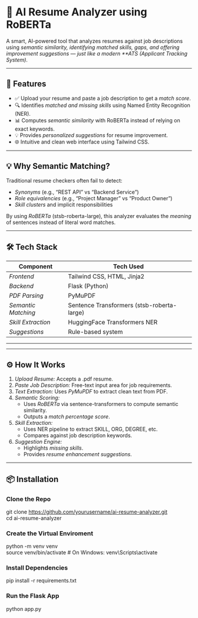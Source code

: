 # 🧠 AI Resume Analyzer using RoBERTa

A smart, AI-powered tool that analyzes resumes against job descriptions using *semantic similarity, identifying matched skills, gaps, and offering improvement suggestions — just like a modern **ATS (Applicant Tracking System)*.

---

## 📌 Features

- ✅ Upload your resume and paste a job description to get a *match score*.
- 🔍 Identifies *matched and missing skills* using Named Entity Recognition (NER).
- 📊 Computes *semantic similarity* with RoBERTa instead of relying on exact keywords.
- 💡 Provides *personalized suggestions* for resume improvement.
- 🌐 Intuitive and clean web interface using Tailwind CSS.

---

## 💡 Why Semantic Matching?

Traditional resume checkers often fail to detect:

- *Synonyms* (e.g., “REST API” vs “Backend Service”)
- *Role equivalencies* (e.g., “Project Manager” vs “Product Owner”)
- *Skill clusters* and implicit responsibilities

By using *RoBERTa* (stsb-roberta-large), this analyzer evaluates the *meaning* of sentences instead of literal word matches.

---

## 🛠 Tech Stack

| Component            | Tech Used                         |
|----------------------|-----------------------------------|
| *Frontend*         | Tailwind CSS, HTML, Jinja2        |
| *Backend*          | Flask (Python)                    |
| *PDF Parsing*      | PyMuPDF                           |
| *Semantic Matching*| Sentence Transformers (stsb-roberta-large) |
| *Skill Extraction* | HuggingFace Transformers NER      |
| *Suggestions*      | Rule-based system                 |

---


---

## ⚙ How It Works

1. *Upload Resume:* Accepts a .pdf resume.
2. *Paste Job Description:* Free-text input area for job requirements.
3. *Text Extraction:* Uses *PyMuPDF* to extract clean text from PDF.
4. *Semantic Scoring:*
   - Uses *RoBERTa* via sentence-transformers to compute semantic similarity.
   - Outputs a *match percentage score*.
5. *Skill Extraction:*
   - Uses NER pipeline to extract SKILL, ORG, DEGREE, etc.
   - Compares against job description keywords.
6. *Suggestion Engine:*
   - Highlights *missing skills*.
   - Provides *resume enhancement suggestions*.

---

## 📦 Installation

### Clone the Repo

git clone https://github.com/yourusername/ai-resume-analyzer.git    
cd ai-resume-analyzer

### Create the Virtual Enviroment

python -m venv venv    
source venv/bin/activate  # On Windows: venv\Scripts\activate

### Install Dependencies   

pip install -r requirements.txt

### Run the Flask App

python app.py
